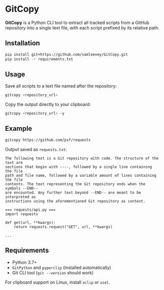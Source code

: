 # GitCopy

**GitCopy** is a Python CLI tool to extract all tracked scripts from a GitHub repository into a single text file, with each script prefixed by its relative path.

## Installation

```bash
pip install git+https://github.com/samleeney/GitCopy.git
pip install -r requirements.txt
```

## Usage

Save all scripts to a text file named after the repository:

```bash
gitcopy <repository_url>
```

Copy the output directly to your clipboard:

```bash
gitcopy <repository_url> -y
```

## Example

```bash
gitcopy https://github.com/psf/requests
```

Output saved as `requests.txt`:

```
The following text is a Git repository with code. The structure of the text are 
sections that begin with ----, followed by a single line containing the file 
path and file name, followed by a variable amount of lines containing the file 
contents. The text representing the Git repository ends when the symbols --END--
are encounted. Any further text beyond --END-- are meant to be interpreted as 
instructions using the aforementioned Git repository as context.

=== requests/api.py ===
import requests

def get(url, **kwargs):
    return requests.request("GET", url, **kwargs)

...
```

## Requirements

- Python 3.7+
- `GitPython` and `pyperclip` (installed automatically)
- Git CLI tool (`git --version` should work)

For clipboard support on Linux, install `xclip` or `xsel`.
